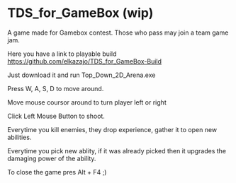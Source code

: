 # TDS_for_GameBox (wip)
A game made for Gamebox contest. Those who pass may join a team game jam.

Here you have a link to playable build https://github.com/elkazajo/TDS_for_GameBox-Build

Just download it and run Top_Down_2D_Arena.exe

Press W, A, S, D to move around.

Move mouse coursor around to turn player left or right

Click Left Mouse Button to shoot.

Everytime you kill enemies, they drop experience, gather it to open new abilities.

Everytime you pick new ablity, if it was already picked then it upgrades the damaging power of the ability.

To close the game pres Alt + F4 ;)
